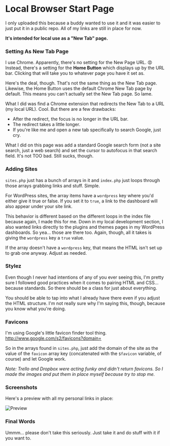 # Local Browser Start Page

I only uploaded this because a buddy wanted to use it and it was easier to just put it in a public repo. All of my links are still in place for now.

**It's intended for local use as a "New Tab" page.**

### Setting As New Tab Page

I use Chrome. Apparently, there's no setting for the New Page URL. :rage: Instead, there's a setting for the **Home Button** which displays up by the URL bar. Clicking that will take you to whatever page you have it set as.

Here's the deal, though. That's not the same thing as the New Tab page. Likewise, the Home Button uses the default Chrome New Tab page by default. This means you can't actually set the New Tab page. So lame.

What I did was find a Chrome extension that redirects the New Tab to a URL (my local URL). Cool. But there are a few drawbacks:

* After the redirect, the focus is no longer in the URL bar.
* The redirect takes a little longer.
* If you're like me and open a new tab specifically to search Google, just cry.

What I did on this page was add a standard Google search form (not a site search, just a web search) and set the cursor to autofocus in that search field. It's not TOO bad. Still sucks, though.

### Adding Sites

`sites.php` just has a bunch of arrays in it and `index.php` just loops through those arrays grabbing links and stuff. Simple.

For WordPress sites, the array items have a `wordpress` key where you'd either give it true or false. If you set it to `true`, a link to the dashboard will also appear under your site link.

This behavior is different based on the different loops in the index file because again, I made this for me. Down in my local development section, I also wanted links directly to the plugins and themes pages in my WordPress dashboards. So yea... those are there too. Again, though, all it takes is giving the `wordpress` key a `true` value.

If the array doesn't have a `wordpress` key, that means the HTML isn't set up to grab one anyway. Adjust as needed.

### Stylez

Even though I never had intentions of any of you ever seeing this, I'm pretty sure I followed good practices when it comes to pairing HTML and CSS... because standards. So there should be a class for just about everything.

You should be able to tap into what I already have there even if you adjust the HTML structure. I'm not really sure why I'm saying this, though, because you know what you're doing.

### Favicons

I'm using Google's little favicon finder tool thing. http://www.google.com/s2/favicons?domain=

So in the arrays found in `sites.php`, just add the domain of the site as the value of the `favicon` array key (concatenated with the `$favicon` variable, of course) and let Google work.

_Note: Trello and Dropbox were acting funky and didn't return favicons. So I made the images and put them in place myself because try to stop me._

### Screenshots

Here's a preview with all my personal links in place:

![Preview](http://dl.dropboxusercontent.com/s/b15iccn6turlxrq/2015-04-24%20at%2011.19%20PM.png)

### Final Words

Ummm... please don't take this seriously. Just take it and do stuff with it if you want to.

